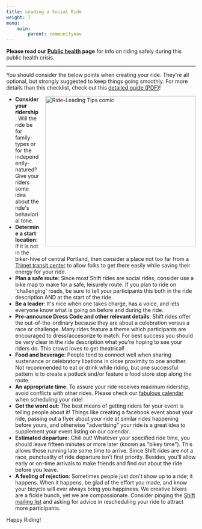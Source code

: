 ```yaml
---
title: Leading a Social Ride
weight: 7
menu:
    main:
        parent: communitynav
---
```


**Please read our [Public health](/pages/public-health/) page** for info on riding safely during this public health crisis.


----

You should consider the below points when creating your ride.  They're all optional, but strongly suggested to keep things going smoothly.  For more details than this checklist, check out this [detailed guide (PDF)](/ride-leading-guide.pdf)!

<!-- not sure this is the best way to get the graphic shown here, but seems to work -->

<a href="/images/rideleadingcomiccolor.jpg"><img alt="Ride-Leading Tips comic" style="float: right; margin: 0px 0px 15px 15px;" src="/images/rideleadingcomiccolor.jpg" width="400" /></a>

- **Consider your ridership**:
Will the ride be for family-types or for the independently-natured? Give your riders some idea about the ride's behaviorial tone.
- **Determine a start location**:
If it is not in the biker-hive of central Portland, then consider a place not too far from a [Trimet transit center](https://trimet.org/transitcenters/) to allow folks to get there easily while saving their energy for your ride.
- **Plan a safe route**:
Since most Shift rides are social rides, consider use a bike map to make for a safe, leisurely route. If you plan to ride on 'challenging' roads, be sure to tell your participants this both in the ride description AND at the start of the ride.
- **Be a leader**:
It's nice when one takes charge, has a voice, and lets everyone know what is going on before and during the ride.
- **Pre-announce Dress Code and other relevant details**:
Shift rides offer the out-of-the-ordinary because they are about a celebration versus a race or challenge. Many rides feature a theme which participants are encouraged to dress/accesorize to match.  For best success you should be very clear in the ride description what you're hoping to see your riders do.  This crowd loves to get theatrical!
- **Food and beverage**:
People tend to connect well when sharing sustenance or celebratory libations in close proximity to one another. Not recommended to eat or drink while riding, but one successful pattern is to create a potluck and/or feature a food store stop along the route.
- **An appropriate time**:
To assure your ride receives maximum ridership, avoid conflicts with other rides. Please check our [fabulous calendar](/calendar/) when scheduling your ride!
- **Get the word out**:
The best means of getting riders for your event is telling people about it!  Things like creating a facebook event about your ride, passing out a flyer about your ride at similar rides happening before yours, and otherwise "advertising" your ride is a great idea to supplement your event listing on our calendar.
- **Estimated departure**:
Chill out! Whatever your specified ride time, you should leave fifteen minutes or more later (known as "bikey time").  This allows those running late some time to arrive. Since Shift rides are not a race,  punctuality of ride departure isn't first priority. Besides, you'll allow early or on-time arrivals to make friends and find out about the ride before you leave.
- **A feeling of rejection**:
Sometimes people just don't show up to a ride; it happens. When it happens, be glad of the effort you made, and know your bicycle will ever always bring you happiness. We creative bikers are a fickle bunch, yet we are compassionate. Consider pinging the [Shift mailing list](/pages/email-list/) and asking for advice in rescheduling your ride to attract more participants.

Happy Riding!
